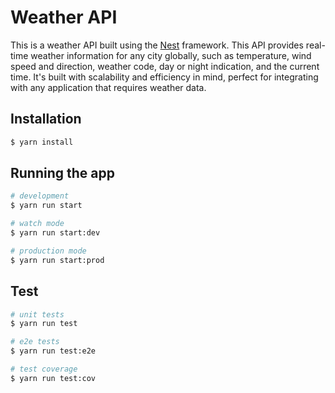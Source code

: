 # Weather API

This is a weather API built using the [Nest](https://github.com/nestjs/nest) framework. This API provides real-time weather information for any city globally, such as temperature, wind speed and direction, weather code, day or night indication, and the current time. It's built with scalability and efficiency in mind, perfect for integrating with any application that requires weather data.

## Installation

```bash
$ yarn install
```

## Running the app

```bash
# development
$ yarn run start

# watch mode
$ yarn run start:dev

# production mode
$ yarn run start:prod
```

## Test

```bash
# unit tests
$ yarn run test

# e2e tests
$ yarn run test:e2e

# test coverage
$ yarn run test:cov
```


